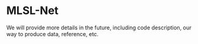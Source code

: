 # MLSL-Net
We will provide more details in the future, including code description, our way to produce data, reference, etc.
